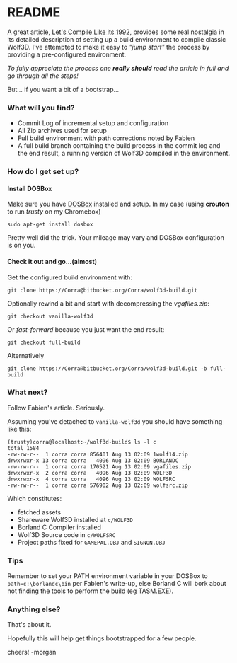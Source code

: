 # README #

A great article, [Let's Compile Like its 1992](http://fabiensanglard.net/Compile_Like_Its_1992/), provides some real nostalgia in its detailed description of setting up a build environment to compile classic Wolf3D. I've attempted to make it easy to *"jump start"* the process by providing a pre-configured environment. 

*To fully appreciate the process one **really should** read the article in full and go through all the steps!* 

But... if you want a bit of a bootstrap...

### What will you find? ###

* Commit Log of incremental setup and configuration
* All Zip archives used for setup
* Full build environment with path corrections noted by Fabien
* A full build branch containing the build process in the commit log and the end result, a running version of Wolf3D compiled in the environment.

### How do I get set up? ###

#### Install DOSBox ####

Make sure you have [DOSBox](http://www.dosbox.com/) installed and setup. In my case (using **crouton** to run *trusty* on my Chromebox)

```
sudo apt-get install dosbox
```

Pretty well did the trick. Your mileage may vary and DOSBox configuration is on you.

#### Check it out and go...(almost) ####

Get the configured build environment with:

```
git clone https://Corra@bitbucket.org/Corra/wolf3d-build.git

```

Optionally rewind a bit and start with decompressing the *vgafiles.zip*:

```
git checkout vanilla-wolf3d
```

Or *fast-forward* because you just want the end result:

```
git checkout full-build
```
Alternatively
```
git clone https://Corra@bitbucket.org/Corra/wolf3d-build.git -b full-build
```

### What next? ###

Follow Fabien's article. Seriously.

Assuming you've detached to `vanilla-wolf3d` you should have something like this:
```
(trusty)corra@localhost:~/wolf3d-build$ ls -l c
total 1584
-rw-rw-r--  1 corra corra 856401 Aug 13 02:09 1wolf14.zip
drwxrwxr-x 13 corra corra   4096 Aug 13 02:09 BORLANDC
-rw-rw-r--  1 corra corra 170521 Aug 13 02:09 vgafiles.zip
drwxrwxr-x  2 corra corra   4096 Aug 13 02:09 WOLF3D
drwxrwxr-x  4 corra corra   4096 Aug 13 02:09 WOLFSRC
-rw-rw-r--  1 corra corra 576902 Aug 13 02:09 wolfsrc.zip
```
Which constitutes:

* fetched assets
* Shareware Wolf3D installed at `c/WOLF3D`
* Borland C Compiler installed
* Wolf3D Source code in `c/WOLFSRC`
* Project paths fixed for `GAMEPAL.OBJ` and `SIGNON.OBJ`

### Tips ###

Remember to set your PATH environment variable in your DOSBox to `path=c:\borlandc\bin` per Fabien's write-up, else Borland C will bork about not finding the tools to perform the build (eg TASM.EXE).

### Anything else? ###

That's about it.

Hopefully this will help get things bootstrapped for a few people.

cheers! -morgan
